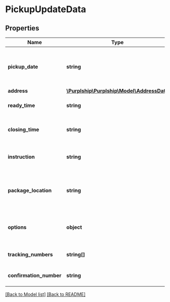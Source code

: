# PickupUpdateData

## Properties
Name | Type | Description | Notes
------------ | ------------- | ------------- | -------------
**pickup_date** | **string** | The expected pickup date  Date Format: YYYY-MM-DD | [optional] 
**address** | [**\Purplship\Purplship\Model\AddressData**](AddressData.md) |  | [optional] 
**ready_time** | **string** | The ready time for pickup. | [optional] 
**closing_time** | **string** | The closing or late time of the pickup | [optional] 
**instruction** | **string** | The pickup instruction.  eg: Handle with care. | [optional] 
**package_location** | **string** | The package(s) location.  eg: Behind the entrance door. | [optional] 
**options** | **object** | Advanced carrier specific pickup options | [optional] 
**tracking_numbers** | **string[]** | The list of shipments to be picked up | [optional] 
**confirmation_number** | **string** | pickup identification number | 

[[Back to Model list]](../../README.md#documentation-for-models) [[Back to README]](../../README.md)

